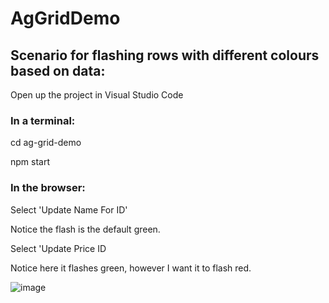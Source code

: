 # AgGridDemo

## Scenario for flashing rows with different colours based on data:

Open up the project in Visual Studio Code

### In a terminal:

cd ag-grid-demo

npm start


### In the browser:

Select 'Update Name For ID'

Notice the flash is the default green.

Select 'Update Price ID

Notice here it flashes green, however I want it to flash red.

![image](https://user-images.githubusercontent.com/10096212/115027277-6aa1e580-9ebb-11eb-84ee-1d8cafedf719.png)
